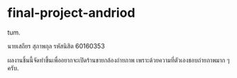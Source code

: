 # final-project-andriod
tum.

นายเสถียร สุภาพกุล รหัสนิสิต 60160353

ผลงานชิ้นนี้จัดทำขึ้นเพื่ออยากจะเปิดร้านขายกล้องถ่ายภาพ เพราะด้วยความที่ตัวเองชอบถ่ายภาพมาก ๆ ครับ.


